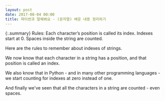 ```yaml
---
layout: post
date: 2017-08-04 00:00
title: 파이썬과 말해봐요 - (문자열) 배운 내용 정리하기
---
```


{:.summary}
Rules:
Each character’s position is called its index.
Indexes start at 0.
Spaces inside the string are counted.

Here are the rules to remember about indexes of strings.

We now know that each character in a string has a position, and that position is called an index.

We also know that in Python - and in many other programming languages - we start counting for indexes at zero instead of one.

And finally we've seen that all the characters in a string are counted - even spaces.
